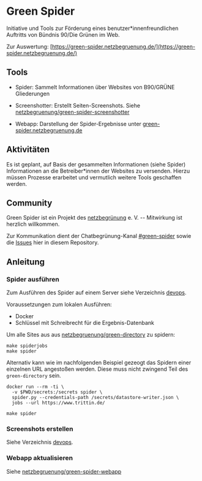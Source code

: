 # Green Spider

Initiative und Tools zur Förderung eines benutzer*innenfreundlichen Auftritts von Bündnis 90/Die Grünen im Web.

Zur Auswertung: [https://green-spider.netzbegruenung.de/](https://green-spider.netzbegruenung.de/)

## Tools

- Spider: Sammelt Informationen über Websites von B90/GRÜNE Gliederungen

- Screenshotter: Erstellt Seiten-Screenshots. Siehe [netzbegruenung/green-spider-screenshotter](https://github.com/netzbegruenung/green-spider-screenshotter/)

- Webapp: Darstellung der Spider-Ergebnisse unter [green-spider.netzbegruenung.de](https://green-spider.netzbegruenung.de/)

## Aktivitäten

Es ist geplant, auf Basis der gesammelten Informationen (siehe Spider) Informationen an die Betreiber*innen der Websites zu versenden. Hierzu müssen Prozesse erarbeitet und vermutlich weitere Tools geschaffen werden.

## Community

Green Spider ist ein Projekt des [netzbegrünung](https://blog.netzbegruenung.de/) e. V. -- Mitwirkung ist herzlich willkommen.

Zur Kommunikation dient der Chatbegrünung-Kanal [#green-spider](https://chatbegruenung.de/channel/green-spider) sowie die [Issues](https://github.com/netzbegruenung/green-spider/issues) hier in diesem Repository.

## Anleitung

### Spider ausführen

Zum Ausführen des Spider auf einem Server siehe Verzeichnis [devops](https://github.com/netzbegruenung/green-spider/tree/master/devops).

Voraussetzungen zum lokalen Ausführen:

- Docker
- Schlüssel mit Schreibrecht für die Ergebnis-Datenbank

Um alle Sites aus aus [netzbegruenung/green-directory](https://github.com/netzbegruenung/green-directory) zu spidern:

```nohighlight
make spiderjobs
make spider
```

Alternativ kann wie im nachfolgenden Beispiel gezeogt das Spidern einer einzelnen URL angestoßen werden. Diese muss nicht zwingend Teil des `green-directory` sein.

```nohighlight
docker run --rm -ti \
  -v $PWD/secrets:/secrets spider \
  spider.py --credentials-path /secrets/datastore-writer.json \
  jobs --url https://www.trittin.de/

make spider
```

### Screenshots erstellen

Siehe Verzeichnis [devops](https://github.com/netzbegruenung/green-spider/tree/master/devops).

### Webapp aktualisieren

Siehe [netzbegruenung/green-spider-webapp](https://github.com/netzbegruenung/green-spider-webapp)

